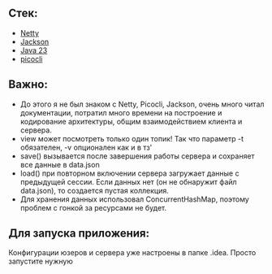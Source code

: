 Стек:
- 
- [Netty](https://netty.io/index.html)
- [Jackson](https://github.com/FasterXML/jackson-docs)
- [Java 23](https://docs.oracle.com/en/java/javase/23/)
- [picocli](https://picocli.info)

Важно:
-
- До этого я не был знаком с Netty, Picocli, Jackson, очень много читал документации, потратил много времени на построение и кодирование архитектуры,
общим взаимодействием клиента и сервера.
- view может посмотреть только один топик! Так что параметр -t обязателен, -v опционален как и в тз'
- save() вызывается после завершения работы сервера и сохраняет все данные в data.json
- load() при повторном включении сервера загружает данные с предыдущей сессии. Если данных нет (он не 
обнаружит файл data.json), то создается пустая коллекция.
- Для хранения данных использовал ConcurrentHashMap, поэтому проблем с гонкой
за ресурсами не будет.

Для запуска приложения:
-
Конфигурации юзеров и сервера уже настроены в папке .idea.
Просто запустите нужную